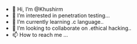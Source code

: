 - 👋 Hi, I’m @Khushirm
- 👀 I’m interested in penetration testing...
- 🌱 I’m currently learning .c language..
- 💞️ I’m looking to collaborate on .ethical hacking..
- 📫 How to reach me ...

<!---
Khushirm/Khushirm is a ✨ special ✨ repository because its `README.md` (this file) appears on your GitHub profile.
You can click the Preview link to take a look at your changes.
--->
